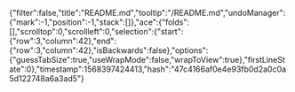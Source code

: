 {"filter":false,"title":"README.md","tooltip":"/README.md","undoManager":{"mark":-1,"position":-1,"stack":[]},"ace":{"folds":[],"scrolltop":0,"scrollleft":0,"selection":{"start":{"row":3,"column":42},"end":{"row":3,"column":42},"isBackwards":false},"options":{"guessTabSize":true,"useWrapMode":false,"wrapToView":true},"firstLineState":0},"timestamp":1568397424413,"hash":"47c4166af0e4e93fb0d2a0c0a5d122748a6a3ad5"}